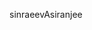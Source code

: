 sinraeevAsiranjee

<!---
siranjeevirajendran/siranjeevirajendran is a ✨ special ✨ repository because its `README.md` (this file) appears on your GitHub profile.
You can click the Preview link to take a look at your changes.
--->

